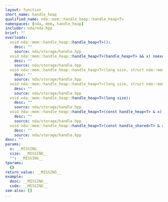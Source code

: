```yaml
---
layout: function
short_name: handle_heap
qualified_name: nda::mem::handle_heap::handle_heap<T>
namespaces: [nda, mem, handle_heap]
includer: nda/nda.hpp
brief: ""
overloads:
  void nda::mem::handle_heap::handle_heap<T>():
    desc: ""
    source: nda/storage/handle.hpp
  void nda::mem::handle_heap::handle_heap<T>(handle_heap<T> && x) noexcept:
    desc: ""
    source: nda/storage/handle.hpp
  void nda::mem::handle_heap::handle_heap<T>(long size, struct nda::mem::do_not_initialize_t ):
    desc: ""
    source: nda/storage/handle.hpp
  void nda::mem::handle_heap::handle_heap<T>(long size, struct nda::mem::init_zero_t ):
    desc: ""
    source: nda/storage/handle.hpp
  void nda::mem::handle_heap::handle_heap<T>(long size):
    desc: ""
    source: nda/storage/handle.hpp
  void nda::mem::handle_heap::handle_heap<T>(const handle_heap<T> & x):
    desc: ""
    source: nda/storage/handle.hpp
  void nda::mem::handle_heap::handle_heap<T>(const handle_shared<T> & x):
    desc: ""
    source: nda/storage/handle.hpp
desc: ""
params:
  x: __MISSING__
  size: __MISSING__
  "": __MISSING__
tparams:
  {}
return_value: __MISSING__
example:
  desc: __MISSING__
  code: __MISSING__
see-also: []
...
```


